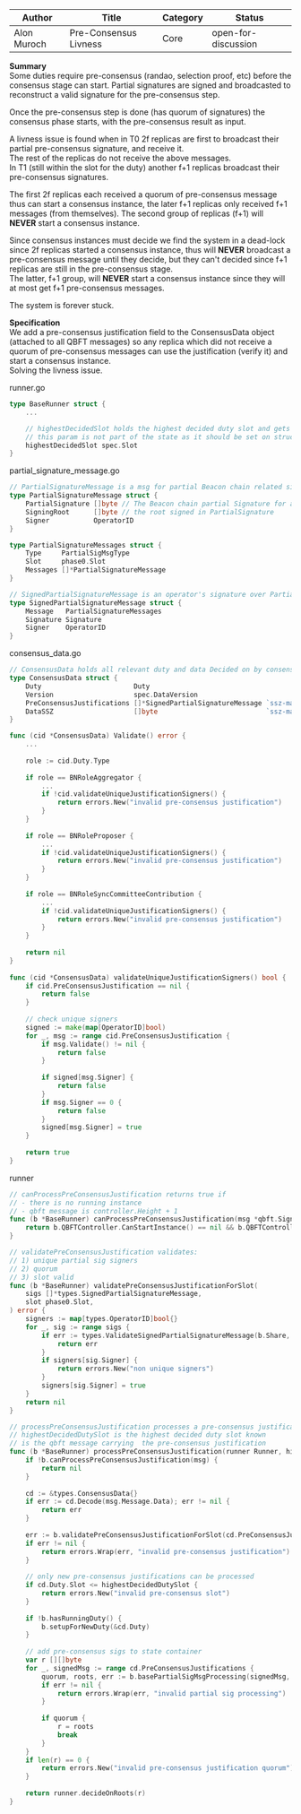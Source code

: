 | Author      | Title                 | Category | Status |
|-------------|-----------------------|----------|--------|
| Alon Muroch | Pre-Consensus Livness | Core     | open-for-discussion  |

**Summary**  
Some duties require pre-consensus (randao, selection proof, etc) before the consensus stage can start. Partial signatures are signed and broadcasted to reconstruct a valid signature for the pre-consensus step.

Once the pre-consensus step is done (has quorum of signatures) the consensus phase starts, with the pre-consensus result as input.

A livness issue is found when in T0 2f replicas are first to broadcast their partial pre-consensus signature, and receive it.  
The rest of the replicas do not receive the above messages.  
In T1 (still within the slot for the duty) another f+1 replicas broadcast their pre-consensus signatures.  

The first 2f replicas each received a quorum of pre-consensus message thus can start a consensus instance, the later f+1 replicas only received f+1 messages (from themselves). The second group of replicas (f+1) will **NEVER** start a consensus instance.

Since consensus instances must decide we find the system in a dead-lock since 2f replicas started a consensus instance, thus will **NEVER** broadcast a pre-consensus message until they decide, but they can't decided since f+1 replicas are still in the pre-consensus stage.  
The latter, f+1 group, will **NEVER** start a consensus instance since they will at most get f+1 pre-consensus messages.

The system is forever stuck.

**Specification**  
We add a pre-consensus justification field to the ConsensusData object (attached to all QBFT messages) so any replica which did not receive a quorum of pre-consensus messages can use the justification (verify it) and start a consensus instance.   
Solving the livness issue.

runner.go
```go
type BaseRunner struct {
	...

	// highestDecidedSlot holds the highest decided duty slot and gets updated after each decided is reached
	// this param is not part of the state as it should be set on struct init and updated during normal operations when decided
	highestDecidedSlot spec.Slot
}
```

partial_signature_message.go
```go
// PartialSignatureMessage is a msg for partial Beacon chain related signatures (like partial attestation, block, randao sigs)
type PartialSignatureMessage struct {
    PartialSignature []byte // The Beacon chain partial Signature for a duty
    SigningRoot      []byte // the root signed in PartialSignature
    Signer           OperatorID
}

type PartialSignatureMessages struct {
	Type     PartialSigMsgType
	Slot     phase0.Slot
	Messages []*PartialSignatureMessage
}

// SignedPartialSignatureMessage is an operator's signature over PartialSignatureMessage
type SignedPartialSignatureMessage struct {
    Message   PartialSignatureMessages
    Signature Signature
    Signer    OperatorID
}

```

consensus_data.go
```go
// ConsensusData holds all relevant duty and data Decided on by consensus
type ConsensusData struct {
    Duty                       Duty
    Version                    spec.DataVersion
    PreConsensusJustifications []*SignedPartialSignatureMessage `ssz-max:"13"`
    DataSSZ                    []byte                           `ssz-max:"1073807360"` // 2^30+2^16 (considering max block size 2^30)
}

func (cid *ConsensusData) Validate() error {
    ...
    
    role := cid.Duty.Type
    
    if role == BNRoleAggregator {
        ...
        if !cid.validateUniqueJustificationSigners() {
            return errors.New("invalid pre-consensus justification")
        }
    }
    
    if role == BNRoleProposer {
        ...
        if !cid.validateUniqueJustificationSigners() {
            return errors.New("invalid pre-consensus justification")
        }
    }
    
    if role == BNRoleSyncCommitteeContribution {
        ...
        if !cid.validateUniqueJustificationSigners() {
            return errors.New("invalid pre-consensus justification")
        }
    }
    
    return nil
}
    
func (cid *ConsensusData) validateUniqueJustificationSigners() bool {
    if cid.PreConsensusJustification == nil {
        return false
    }
    
    // check unique signers
    signed := make(map[OperatorID]bool)
    for _, msg := range cid.PreConsensusJustification {
        if msg.Validate() != nil {
			return false
        }
    
        if signed[msg.Signer] {
            return false
        }
        if msg.Signer == 0 {
            return false
        }
        signed[msg.Signer] = true
    }
    
    return true
}
```

runner
```go
// canProcessPreConsensusJustification returns true if
// - there is no running instance
// - qbft message is controller.Height + 1
func (b *BaseRunner) canProcessPreConsensusJustification(msg *qbft.SignedMessage) bool {
    return b.QBFTController.CanStartInstance() == nil && b.QBFTController.Height+1 == msg.Message.Height
}

// validatePreConsensusJustification validates:
// 1) unique partial sig signers
// 2) quorum
// 3) slot valid
func (b *BaseRunner) validatePreConsensusJustificationForSlot(
    sigs []*types.SignedPartialSignatureMessage,
    slot phase0.Slot,
) error {
    signers := map[types.OperatorID]bool{}
    for _, sig := range sigs {
        if err := types.ValidateSignedPartialSignatureMessage(b.Share, sig, slot); err != nil {
            return err
        }
        if signers[sig.Signer] {
            return errors.New("non unique signers")
        }
        signers[sig.Signer] = true
    }
    return nil
}

// processPreConsensusJustification processes a pre-consensus justification
// highestDecidedDutySlot is the highest decided duty slot known
// is the qbft message carrying  the pre-consensus justification
func (b *BaseRunner) processPreConsensusJustification(runner Runner, highestDecidedDutySlot phase0.Slot, msg *qbft.SignedMessage) error {
    if !b.canProcessPreConsensusJustification(msg) {
        return nil
    }
    
    cd := &types.ConsensusData{}
    if err := cd.Decode(msg.Message.Data); err != nil {
        return err
    }
    
    err := b.validatePreConsensusJustificationForSlot(cd.PreConsensusJustifications, cd.Duty.Slot)
    if err != nil {
        return errors.Wrap(err, "invalid pre-consensus justification")
    }
    
    // only new pre-consensus justifications can be processed
    if cd.Duty.Slot <= highestDecidedDutySlot {
        return errors.New("invalid pre-consensus slot")
    }
    
    if !b.hasRunningDuty() {
        b.setupForNewDuty(&cd.Duty)
    }
    
    // add pre-consensus sigs to state container
    var r [][]byte
    for _, signedMsg := range cd.PreConsensusJustifications {
        quorum, roots, err := b.basePartialSigMsgProcessing(signedMsg, b.State.PreConsensusContainer)
        if err != nil {
            return errors.Wrap(err, "invalid partial sig processing")
        }
        
        if quorum {
            r = roots
            break
        }
    }
    if len(r) == 0 {
        return errors.New("invalid pre-consensus justification quorum")
    }
    
    return runner.decideOnRoots(r)
}

```